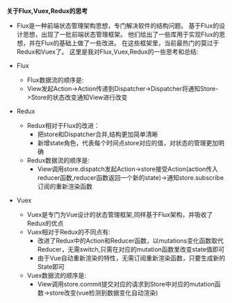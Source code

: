 
**关于Flux,Vuex,Redux的思考**

* Flux是一种前端状态管理架构思想，专门解决软件的结构问题。
基于Flux的设计思想，出现了一批前端状态管理框架。
他们给出了一些库用于实现Flux的思想，并在Flux的基础上做了一些改进。
在这些框架里，当前最热门的莫过于Redux和Vuex了。
这里是我对Flux,Vuex,Redux的一些思考和总结:

- Flux
  - Flux数据流的顺序是:
  - View发起Action->Action传递到Dispatcher->Dispatcher将通知Store->Store的状态改变通知View进行改变

- Redux
  - Redux相对于Flux的改进：
    - 把store和Dispatcher合并,结构更加简单清晰
    - 新增state角色，代表每个时间点store对应的值，对状态的管理更加明确
  - Redux数据流的顺序是:
    - View调用store.dispatch发起Action->store接受Action(action传入reducer函数,reducer函数返回一个新的state)->通知store.subscribe订阅的重新渲染函数


- Vuex
  - Vuex是专门为Vue设计的状态管理框架,同样基于Flux架构，并吸收了Redux的优点
  - Vuex相对于Redux的不同点有:
    - 改进了Redux中的Action和Reducer函数，以mutations变化函数取代Reducer，无需switch,只需在对应的mutation函数里改变state值即可
    - 由于Vue自动重新渲染的特性，无需订阅重新渲染函数，只要生成新的State即可
  - Vuex数据流的顺序是:
    - View调用store.commit提交对应的请求到Store中对应的mutation函数->store改变(vue检测到数据变化自动渲染)
